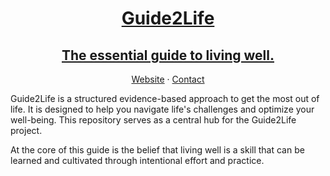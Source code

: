 <p align="center">
  <a href="https://guide2life.org">
    <h1 align="center">Guide2Life</h1>
    <h2 align="center">The essential guide to living well.</h2>
  </a>
  <p align="center">
    <a href="https://guide2life.org">Website</a>
    <span> · </span>
    <a href="mailto:editor@guide2life.org">Contact</a>
  </p>
</p>


Guide2Life is a structured evidence-based approach to get the most out of life. It is designed to help you navigate life's challenges and optimize your well-being. This repository serves as a central hub for the Guide2Life project.

At the core of this guide is the belief that living well is a skill that can be learned and cultivated through intentional effort and practice.
